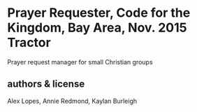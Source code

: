 # Prayer Requester, Code for the Kingdom, Bay Area, Nov. 2015 Tractor

Prayer request manager for small Christian groups

## authors & license

Alex Lopes, Annie Redmond, Kaylan Burleigh


